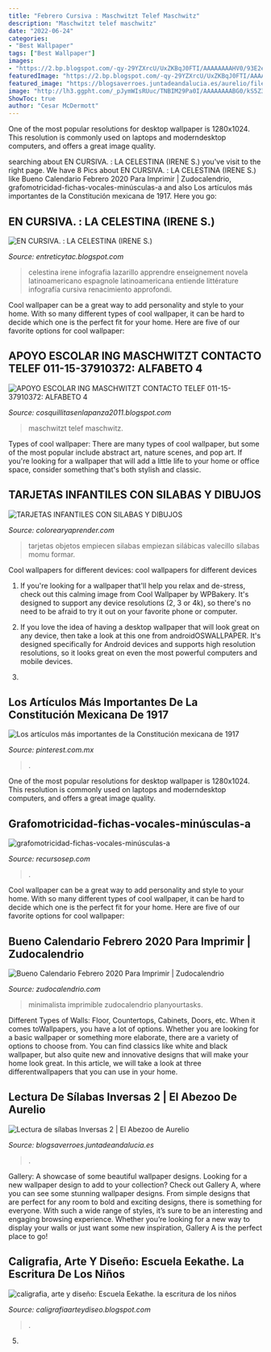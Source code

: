 ```yaml
---
title: "Febrero Cursiva : Maschwitzt Telef Maschwitz"
description: "Maschwitzt telef maschwitz"
date: "2022-06-24"
categories:
- "Best Wallpaper"
tags: ["Best Wallpaper"]
images:
- "https://2.bp.blogspot.com/-qy-29YZXrcU/UxZKBqJ0FTI/AAAAAAAAHV0/93E2eiVmJUg/s1600/Diapositiva1.JPG"
featuredImage: "https://2.bp.blogspot.com/-qy-29YZXrcU/UxZKBqJ0FTI/AAAAAAAAHV0/93E2eiVmJUg/s1600/Diapositiva1.JPG"
featured_image: "https://blogsaverroes.juntadeandalucia.es/aurelio/files/2021/03/Texto-7-lectura-inv-M-Z-C-T-D-G-P-J-B-F-768x1087.jpg"
image: "http://lh3.ggpht.com/_pJymWIsRUuc/TNBIM29Pa0I/AAAAAAAABG0/kS5Z3LGrKRU/mi-mo.jpg%3Fimgmax%3D640"
ShowToc: true
author: "Cesar McDermott"
---
```



One of the most popular resolutions for desktop wallpaper is 1280x1024. This resolution is commonly used on laptops and moderndesktop computers, and offers a great image quality.

	

		
searching about EN CURSIVA. : LA CELESTINA (IRENE S.) you've visit to the right page. We have 8 Pics about EN CURSIVA. : LA CELESTINA (IRENE S.) like Bueno Calendario Febrero 2020 Para Imprimir | Zudocalendrio, grafomotricidad-fichas-vocales-minúsculas-a and also Los artículos más importantes de la Constitución mexicana de 1917. Here you go:
		
    
## EN CURSIVA. : LA CELESTINA (IRENE S.)

<img loading=lazy src="https://2.bp.blogspot.com/-qy-29YZXrcU/UxZKBqJ0FTI/AAAAAAAAHV0/93E2eiVmJUg/s1600/Diapositiva1.JPG" onerror="this.onerror=null;this.src='https://tse1.mm.bing.net/th?id=OIP.S6RGH07pgPfIyJRt7rTm_gHaJ4&amp;pid=15.1';" alt="EN CURSIVA. : LA CELESTINA (IRENE S.)">

_Source: entreticytac.blogspot.com_

>celestina irene infografia lazarillo apprendre enseignement novela latinoamericano espagnole latinoamericana entiende littérature infografía cursiva renacimiento approfondi. 

	

Cool wallpaper can be a great way to add personality and style to your home. With so many different types of cool wallpaper, it can be hard to decide which one is the perfect fit for your home. Here are five of our favorite options for cool wallpaper: 

    
## APOYO ESCOLAR ING MASCHWITZT CONTACTO TELEF 011-15-37910372: ALFABETO 4

<img loading=lazy src="http://3.bp.blogspot.com/-KwY0nb9VM2w/Tf5bYBTrwDI/AAAAAAAAAuE/4o-j8z5EdKY/s1600/alfabeto+4+tipo+de+letras+%252822%2529.jpg" onerror="this.onerror=null;this.src='https://tse1.mm.bing.net/th?id=OIP.UibUyJWmdgmmEhGDfLTb8QHaKF&amp;pid=15.1';" alt="APOYO ESCOLAR ING MASCHWITZT CONTACTO TELEF 011-15-37910372: ALFABETO 4">

_Source: cosquillitasenlapanza2011.blogspot.com_

>maschwitzt telef maschwitz. 

	

Types of cool wallpaper:
There are many types of cool wallpaper, but some of the most popular include abstract art, nature scenes, and pop art. If you're looking for a wallpaper that will add a little life to your home or office space, consider something that's both stylish and classic.

    
## TARJETAS INFANTILES CON SILABAS Y DIBUJOS

<img loading=lazy src="http://lh3.ggpht.com/_pJymWIsRUuc/TNBIM29Pa0I/AAAAAAAABG0/kS5Z3LGrKRU/mi-mo.jpg%3Fimgmax%3D640" onerror="this.onerror=null;this.src='https://tse1.mm.bing.net/th?id=OIP.AEUcfk4UcXn8op3APTRM_gHaFW&amp;pid=15.1';" alt="TARJETAS INFANTILES CON SILABAS Y DIBUJOS">

_Source: colorearyaprender.com_

>tarjetas objetos empiecen silabas empiezan silábicas valecillo sílabas momu formar. 

	

Cool wallpapers for different devices:
cool wallpapers for different devices 

1. If you're looking for a wallpaper that'll help you relax and de-stress, check out this calming image from Cool Wallpaper by WPBakery. It's designed to support any device resolutions (2, 3 or 4k), so there's no need to be afraid to try it out on your favorite phone or computer.

2. If you love the idea of having a desktop wallpaper that will look great on any device, then take a look at this one from androidOSWALLPAPER. It's designed specifically for Android devices and supports high resolution resolutions, so it looks great on even the most powerful computers and mobile devices.

3.

    
## Los Artículos Más Importantes De La Constitución Mexicana De 1917

<img loading=lazy src="https://i.pinimg.com/736x/ea/23/e5/ea23e5af7aa1808292ca65adc08779ad.jpg" onerror="this.onerror=null;this.src='https://tse2.mm.bing.net/th?id=OIP.SMavwc8VXzPI3pNigI7PnAAAAA&amp;pid=15.1';" alt="Los artículos más importantes de la Constitución mexicana de 1917">

_Source: pinterest.com.mx_

>. 

	

One of the most popular resolutions for desktop wallpaper is 1280x1024. This resolution is commonly used on laptops and moderndesktop computers, and offers a great image quality.

    
## Grafomotricidad-fichas-vocales-minúsculas-a

<img loading=lazy src="https://www.recursosep.com/wp-content/uploads/2017/02/grafomotricidad-fichas-vocales-minúsculas-a.png" onerror="this.onerror=null;this.src='https://tse2.mm.bing.net/th?id=OIP.n3WLVOj45oMgWXTVUxhTEwHaFP&amp;pid=15.1';" alt="grafomotricidad-fichas-vocales-minúsculas-a">

_Source: recursosep.com_

>. 

	

Cool wallpaper can be a great way to add personality and style to your home. With so many different types of cool wallpaper, it can be hard to decide which one is the perfect fit for your home. Here are five of our favorite options for cool wallpaper: 

    
## Bueno Calendario Febrero 2020 Para Imprimir | Zudocalendrio

<img loading=lazy src="https://zudocalendrio.com/wp-content/uploads/2019/12/Calendario-Febrero-2020-Para-Imprimir.jpg" onerror="this.onerror=null;this.src='https://tse3.mm.bing.net/th?id=OIP.UkMHoVZdmb17HQMcbc6aQQHaFm&amp;pid=15.1';" alt="Bueno Calendario Febrero 2020 Para Imprimir | Zudocalendrio">

_Source: zudocalendrio.com_

>minimalista imprimible zudocalendrio planyourtasks. 

	

Different Types of Walls: Floor, Countertops, Cabinets, Doors, etc.
When it comes toWallpapers, you have a lot of options. Whether you are looking for a basic wallpaper or something more elaborate, there are a variety of options to choose from. You can find classics like white and black wallpaper, but also quite new and innovative designs that will make your home look great. In this article, we will take a look at three differentwallpapers that you can use in your home.

    
## Lectura De Sílabas Inversas 2 | El Abezoo De Aurelio

<img loading=lazy src="https://blogsaverroes.juntadeandalucia.es/aurelio/files/2021/03/Texto-7-lectura-inv-M-Z-C-T-D-G-P-J-B-F-768x1087.jpg" onerror="this.onerror=null;this.src='https://tse2.mm.bing.net/th?id=OIP.G56NYOg-R7eyGadnxeLLIAHaKe&amp;pid=15.1';" alt="Lectura de sílabas Inversas 2 | El Abezoo de Aurelio">

_Source: blogsaverroes.juntadeandalucia.es_

>. 

	

Gallery: A showcase of some beautiful wallpaper designs.
Looking for a new wallpaper design to add to your collection? Check out Gallery A, where you can see some stunning wallpaper designs. From simple designs that are perfect for any room to bold and exciting designs, there is something for everyone. With such a wide range of styles, it’s sure to be an interesting and engaging browsing experience. Whether you’re looking for a new way to display your walls or just want some new inspiration, Gallery A is the perfect place to go!





	
	
    
## Caligrafia, Arte Y Diseño: Escuela Eekathe. La Escritura De Los Niños

<img loading=lazy src="http://2.bp.blogspot.com/-rhHqVqeDUD0/UM4Km-krAMI/AAAAAAAAEeo/kWa6T9s4b3Q/s1600/P1040443.JPG" onerror="this.onerror=null;this.src='https://tse4.mm.bing.net/th?id=OIP.T6kmxoOc-IXsBVAcUQZNjgHaJ4&amp;pid=15.1';" alt="caligrafia, arte y diseño: Escuela Eekathe. la escritura de los niños">

_Source: caligrafiaarteydiseo.blogspot.com_

>. 

	

5.

